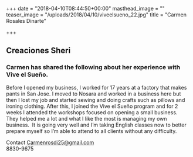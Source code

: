 +++
date = "2018-04-10T08:44:50+00:00"
masthead_image = ""
teaser_image = "/uploads/2018/04/10/viveelsueno_22.jpg"
title = "Carmen Rosales Dinarte"

+++
## Creaciones Sheri

### Carmen has shared the following about her experience with Vive el Sueño.

Before I opened my business, I worked for 17 years at a factory that makes pants in San Jose. I moved to Nosara and worked in a business here but then I lost my job and started sewing and doing crafts such as pillows and ironing clothing. After this, I joined the Vive el Sueño program and for 2 weeks I attended the workshops focused on opening a small business. They helped me a lot and what I like the most is managing my own business.  It is going very well and I’m taking English classes now to better prepare myself so I’m able to attend to all clients without any difficulty.

Contact [Carmenrosdi25@gmail.com](mailto:Carmenrosdi25@gmail.com)  
8830-9675